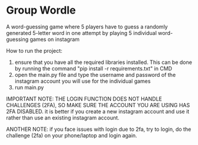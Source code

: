 # Group Wordle

A word-guessing game where 5 players have to guess a randomly generated 5-letter word in one attempt 
by playing 5 individual word-guessing games on instagram

How to run the project:
1) ensure that you have all the required libraries installed. This can be done by running the command "pip install -r requirements.txt" in CMD
2) open the main.py file and type the username and password of the instagram account you will use for the individual games
3) run main.py

IMPORTANT NOTE: THE LOGIN FUNCTION DOES NOT HANDLE CHALLENGES (2FA), SO MAKE SURE THE ACCOUNT YOU ARE USING HAS 2FA DISABLED. it is better if you create a new 
instagram account and use it rather than use an existing instagram account.

ANOTHER NOTE: if you face issues with login due to 2fa, try to login, do the challenge (2fa) on your phone/laptop and login again.
